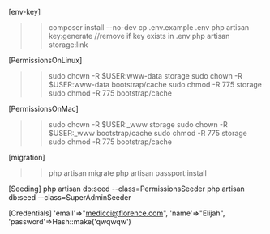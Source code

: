 
[env-key]
>> composer install --no-dev
>> cp .env.example .env
>> php artisan key:generate //remove if key exists in .env
>> php artisan storage:link

[PermissionsOnLinux]
>> sudo chown -R $USER:www-data storage
>> sudo chown -R $USER:www-data bootstrap/cache
>> sudo chmod -R 775 storage
>> sudo chmod -R 775 bootstrap/cache

[PermissionsOnMac]
>> sudo chown -R $USER:_www storage
>> sudo chown -R $USER:_www bootstrap/cache
>> sudo chmod -R 775 storage
>> sudo chmod -R 775 bootstrap/cache

[migration]
>> php artisan migrate
>> php artisan passport:install
 
[Seeding]
php artisan db:seed --class=PermissionsSeeder
php artisan db:seed --class=SuperAdminSeeder
  

[Credentials]
'email'=>"medicci@florence.com", 
'name'=>"Elijah", 
'password'=>Hash::make('qwqwqw') 

